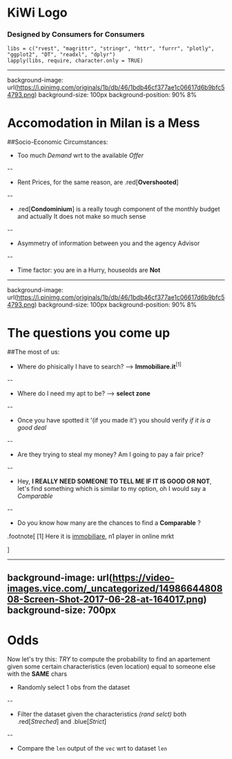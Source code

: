 # KiWi Logo

### Designed by Consumers for Consumers 
```{r include=FALSE}
libs = c("rvest", "magrittr", "stringr", "httr", "furrr", "plotly", "ggplot2", "DT", "readxl", "dplyr")
lapply(libs, require, character.only = TRUE)
```
-------
background-image: url(https://i.pinimg.com/originals/1b/db/46/1bdb46cf377ae1c06617d6b9bfc54793.png)
background-size: 100px
background-position: 90% 8%
  
# Accomodation in Milan is a Mess
##Socio-Economic Circumstances:
- Too much *Demand* wrt to the available *Offer* 

--

- Rent Prices, for the same reason, are .red[**Overshooted**]
  
--
  
- .red[**Condominium**] is a really tough component of the monthly budget and actually It does not make so much sense

--
  
- Asymmetry of information between you and the agency Advisor

--
  
- Time factor: you are in a Hurry, houseolds are **Not**
  
---
background-image: url(https://i.pinimg.com/originals/1b/db/46/1bdb46cf377ae1c06617d6b9bfc54793.png)
background-size: 100px
background-position: 90% 8%
  
# The questions you come up 
##The most of us:
  
- Where do phisically I have to search?  --> **Immobiliare.it**<sup>[1]</sup> 
  
--
  
- Where do I need my apt to be? --> **select zone** 
  
--
  
- Once you have spotted it '(if you made it') you should verify *if it is a good deal*
  
--

  
- Are they trying to steal my money? Am I going to pay a fair price?
  
--
  
- Hey, **I REALLY NEED SOMEONE TO TELL ME IF IT IS GOOD OR NOT**, let's find something which is similar to my option, oh I would say a *Comparable*

--

- Do you know how many are the chances to find a **Comparable** ?

.footnote[
[1] Here it is [immobiliare](https://www.immobiliare.it/), n1 player in online mrkt

]

---
background-image: url(https://video-images.vice.com/_uncategorized/1498664480808-Screen-Shot-2017-06-28-at-164017.png)
background-size: 700px
---
# Odds

Now let's try this:
*TRY* to compute the probability to find an apartement given some certain characteristics (even location) equal to someone else with the **SAME** chars

- Randomly select 1 obs from the dataset

--

- Filter the dataset given the characteristics *(rand selct)* both .red[*Streched*] and .blue[*Strict*]

--

- Compare the `len` output of the `vec`  wrt to dataset `len`
